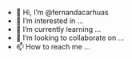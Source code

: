 - 👋 Hi, I’m @fernandacarhuas
- 👀 I’m interested in ...
- 🌱 I’m currently learning ...
- 💞️ I’m looking to collaborate on ...
- 📫 How to reach me ...

<!---
fernandacarhuas/fernandacarhuas is a ✨ special ✨ repository because its `README.md` (this file) appears on your GitHub profile.
You can click the Preview link to take a look at your changes.
--->
